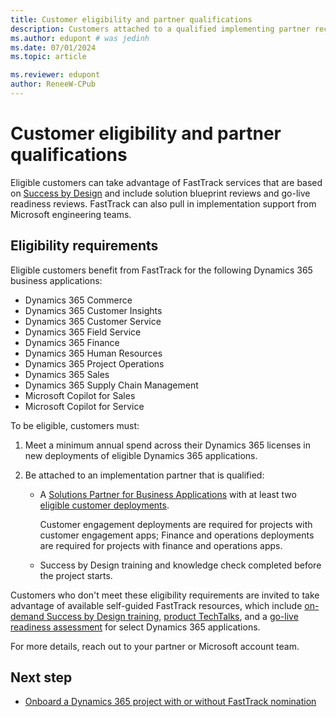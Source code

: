 ```yaml
---
title: Customer eligibility and partner qualifications
description: Customers attached to a qualified implementing partner receive FastTrack guidance based on their annual Dynamics 365 investment.
ms.author: edupont # was jedinh
ms.date: 07/01/2024
ms.topic: article

ms.reviewer: edupont
author: ReneeW-CPub
---
```


# Customer eligibility and partner qualifications

Eligible customers can take advantage of FastTrack services that are based on [Success by Design](../implementation-guide/success-by-design.md) and include solution blueprint reviews and go-live readiness reviews. FastTrack can also pull in implementation support from Microsoft engineering teams.  

## Eligibility requirements

Eligible customers benefit from FastTrack for the following Dynamics 365 business applications:  

- Dynamics 365 Commerce  
- Dynamics 365 Customer Insights
- Dynamics 365 Customer Service  
- Dynamics 365 Field Service  
- Dynamics 365 Finance  
- Dynamics 365 Human Resources  
- Dynamics 365 Project Operations  
- Dynamics 365 Sales  
- Dynamics 365 Supply Chain Management  
- Microsoft Copilot for Sales  
- Microsoft Copilot for Service  

To be eligible, customers must:  

1. Meet a minimum annual spend across their Dynamics 365 licenses in new deployments of eligible Dynamics 365 applications.
2. Be attached to an implementation partner that is qualified:

   - A [Solutions Partner for Business Applications](https://aka.ms/d365ftsolutionspartnerbusiness) with at least two [eligible customer deployments](https://aka.ms/d365fteligibledeployments).

     Customer engagement deployments are required for projects with customer engagement apps; Finance and operations deployments are required for projects with finance and operations apps. <!--pending update from FT team-->
   - Success by Design training and knowledge check completed before the project starts.

Customers who don't meet these eligibility requirements are invited to take advantage of available self-guided FastTrack resources, which include [on-demand Success by Design training](/training/modules/success-by-design/), [product TechTalks](https://community.dynamics.com/blogs/?blogid=e624b369-bfb9-4c57-8f1b-b3656ac91f5a), and a [go-live readiness assessment](/dynamics365/fin-ops-core/fin-ops/imp-lifecycle/prepare-go-live) for select Dynamics 365 applications.

For more details, reach out to your partner or Microsoft account team.

## Next step

- [Onboard a Dynamics 365 project with or without FastTrack nomination](onboard.md)  
